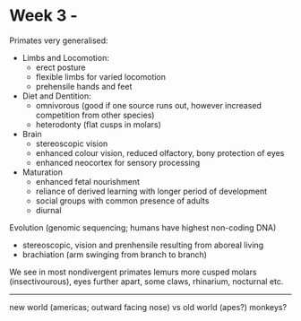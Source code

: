 <!-- SPDX-License-Identifier: zlib-acknowledgement -->
# Week 3 - 
Primates very generalised:
* Limbs and Locomotion:
  - erect posture
  - flexible limbs for varied locomotion
  - prehensile hands and feet 
* Diet and Dentition:
  - omnivorous (good if one source runs out, however increased competition from other species) 
  - heterodonty (flat cusps in molars)
* Brain
  - stereoscopic vision
  - enhanced colour vision, reduced olfactory, bony protection of eyes
  - enhanced neocortex for sensory processing
* Maturation
  - enhanced fetal nourishment
  - reliance of derived learning with longer period of development
  - social groups with common presence of adults
  - diurnal

Evolution (genomic sequencing; humans have highest non-coding DNA) 
  - stereoscopic, vision and prenhensile resulting from aboreal living
  - brachiation (arm swinging from branch to branch)

We see in most nondivergent primates lemurs more cusped molars (insectivourous), eyes further apart, some claws, rhinarium, nocturnal etc.


--------------------------
new world (americas; outward facing nose) vs old world (apes?) monkeys?
